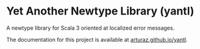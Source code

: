 # Yet Another Newtype Library (yantl)

A newtype library for Scala 3 oriented at localized error messages.

The documentation for this project is available at 
[arturaz.github.io/yantl](https://arturaz.github.io/yantl/).